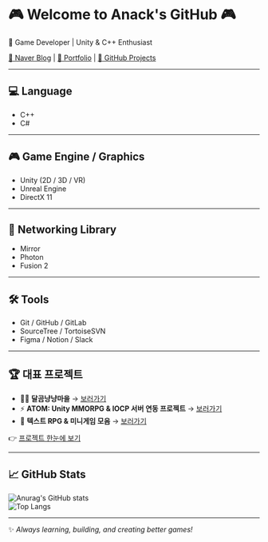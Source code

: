 # 🎮 Welcome to Anack's GitHub 🎮  
🚀 Game Developer | Unity & C++ Enthusiast  

[📝 Naver Blog](#) | [📂 Portfolio](#) | [🐙 GitHub Projects](#)

---

## 💻 Language
- C++
- C#

---

## 🎮 Game Engine / Graphics
- Unity (2D / 3D / VR)
- Unreal Engine
- DirectX 11

---

## 🔌 Networking Library
- Mirror
- Photon
- Fusion 2

---

## 🛠 Tools
- Git / GitHub / GitLab  
- SourceTree / TortoiseSVN  
- Figma / Notion / Slack  

---

## 🏆 대표 프로젝트
- 🐻🐱 **달곰냥냥마을** → [보러가기](#)  
- ⚡ **ATOM: Unity MMORPG & IOCP 서버 연동 프로젝트** → [보러가기](#)  
- 🎲 **텍스트 RPG & 미니게임 모음** → [보러가기](#)  

👉 [프로젝트 한눈에 보기](#)

---

## 📈 GitHub Stats
![Anurag's GitHub stats](https://github-readme-stats.vercel.app/api?username=yourgithubid&show_icons=true&theme=tokyonight)  
![Top Langs](https://github-readme-stats.vercel.app/api/top-langs/?username=yourgithubid&layout=compact&theme=tokyonight)

---

✨ *Always learning, building, and creating better games!*
